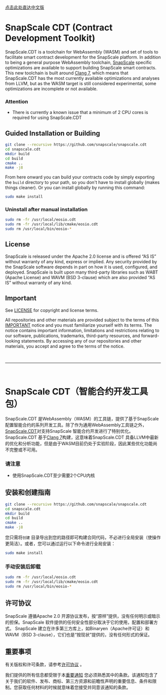 
<a href="#chinese">点击此处直达中文版 </a>


# SnapScale CDT (Contract Development Toolkit)
SnapScale.CDT is a toolchain for WebAssembly (WASM) and set of tools to facilitate smart contract development for the SnapScale platform. In addition to being a general purpose WebAssembly toolchain, [SnapScale](https://github.com/snapscale/snapscale) specific optimizations are available to support building SnapScale smart contracts.  This new toolchain is built around [Clang 7](https://github.com/eosio/llvm), which means that SnapScale.CDT has the most currently available optimizations and analyses from LLVM, but as the WASM target is still considered experimental, some optimizations are incomplete or not available.

### Attention
- There is currently a known issue that a minimum of 2 CPU cores is required for using SnapScale.CDT

## Guided Installation or Building
```sh
git clone --recursive https://github.com/snapscale/snapscale.cdt
cd snapscale.cdt
mkdir build
cd build
cmake ..
make -j8
```

From here onward you can build your contracts code by simply exporting the `build` directory to your path, so you don't have to install globally (makes things cleaner).
Or you can install globally by running this command:

```sh
sudo make install
```

### Uninstall after manual installation

```sh
sudo rm -fr /usr/local/eosio.cdt
sudo rm -fr /usr/local/lib/cmake/eosio.cdt
sudo rm /usr/local/bin/eosio-*
```


## License

SnapScale is released under the Apache 2.0 license and is offered “AS IS” without warranty of any kind, express or implied. Any security provided by the SnapScale software depends in part on how it is used, configured, and deployed. SnapScale is built upon many third-party libraries such as WABT (Apache License) and WAVM (BSD 3-clause) which are also provided “AS IS” without warranty of any kind.

## Important

See [LICENSE](./LICENSE) for copyright and license terms.

All repositories and other materials are provided subject to the terms of this [IMPORTANT](./IMPORTANT.md) notice and you must familiarize yourself with its terms.  The notice contains important information, limitations and restrictions relating to our software, publications, trademarks, third-party resources, and forward-looking statements.  By accessing any of our repositories and other materials, you accept and agree to the terms of the notice. <br>

<br>

---

<a id="chinese"></a><br>
# SnapScale CDT（智能合约开发工具包）
SnapScale.CDT 是WebAssembly（WASM）的工具链，提供了基于SnapScale 配置智能合约的系列开发工具。除了作为通用WebAssembly工具链之外，[SnapScale.CDT](https://github.com/snapscale/snapscale)对支持SnapScale 智能合约开发进行了特别优化。SnapScale.CDT 基于[Clang 7](https://github.com/eosio/llvm)构建，这意味着SnapScale.CDT 具备LLVM中最新的优化和分析功能，但是由于WASM目前仍处于实验阶段，因此某些优化功能尚不完整或不可用。

### 请注意
- 使用SnapScale.CDT至少需要2个CPU内核
## 安装和创建指南
```sh
git clone --recursive https://github.com/snapscale/snapscale.cdt
cd snapscale.cdt
mkdir build
cd build
cmake ..
make -j8
```

您只需将`创建` 目录导出到您的路径即可构建合同代码，不必进行全局安装（使操作更简洁）。或者，您可以通过运行以下命令进行全局安装：
```sh
sudo make install
```

### 手动安装后卸载

```sh
sudo rm -fr /usr/local/eosio.cdt
sudo rm -fr /usr/local/lib/cmake/eosio.cdt
sudo rm /usr/local/bin/eosio-*
```


## 许可协议

SnapScale 遵循Apache 2.0 开源协议发布，按“原样”提供，没有任何明示或暗示的担保。SnapScale 软件提供的任何安全性部分取决于它的使用，配置和部署方式。 SnapScale 建立在许多第三方库上，如Binaryen（Apache许可证）和WAVM（BSD 3-clause），它们也是“按现状”提供的，没有任何形式的保证。


## 重要事项

有关版权和许可条款，请参考[许可协议](./LICENSE) 。

我们提供的所有信息都受限于本[重要通知](./IMPORTANT.md) 您必须熟悉其中的条款。该通知包含了关于我们的软件、发布、商标、第三方资源和前瞻性声明的重要信息、条件和限制。您获取任何材料的时候就意味着您接受并同意该通知的条款。
